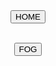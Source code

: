   <html>
  <head>
  </head>
  <body>
<form action="index.html">
      <center><button type="submit" class="button">HOME</button></center>
       </form>
    <br>
    <form action="https://www.freeonlinegames.com/?ref=icon">
      <center><button type="submit" class="button">FOG</button></center>
    </form>
  </body>
  </html>
